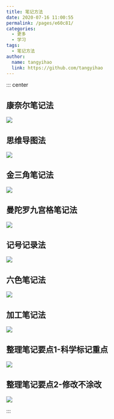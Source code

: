 ```yaml
---
title: 笔记方法
date: 2020-07-16 11:00:55
permalink: /pages/e60c81/
categories: 
  - 更多
  - 学习
tags: 
  - 笔记方法
author: 
  name: tangyihao
  link: https://github.com/tangyihao
---
```


::: center

## 康奈尔笔记法
![](https://cdn.jsdelivr.net/gh/tangyihao/image_store/blog/20200716105752.jpg)

## 思维导图法
![](https://cdn.jsdelivr.net/gh/tangyihao/image_store/blog/20200716105747.jpg)

## 金三角笔记法
![](https://cdn.jsdelivr.net/gh/tangyihao/image_store/blog/20200716105753.jpg)

## 曼陀罗九宫格笔记法
![](https://cdn.jsdelivr.net/gh/tangyihao/image_store/blog/20200716105748.jpg)

## 记号记录法
![](https://cdn.jsdelivr.net/gh/tangyihao/image_store/blog/20200716105749.jpg)

## 六色笔记法
![](https://cdn.jsdelivr.net/gh/tangyihao/image_store/blog/20200716105750.jpg)

## 加工笔记法
![](https://cdn.jsdelivr.net/gh/tangyihao/image_store/blog/20200716105751.jpg)

## 整理笔记要点1-科学标记重点
![](https://cdn.jsdelivr.net/gh/tangyihao/image_store/blog/20200716105746.jpg)

## 整理笔记要点2-修改不涂改
![](https://cdn.jsdelivr.net/gh/tangyihao/image_store/blog/20200716105745.jpg)

:::